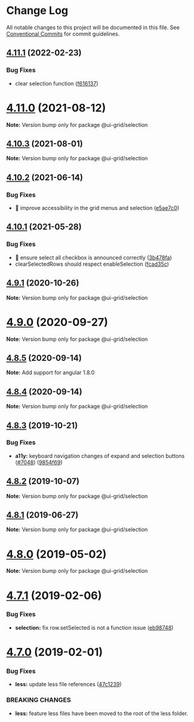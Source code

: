 # Change Log

All notable changes to this project will be documented in this file.
See [Conventional Commits](https://conventionalcommits.org) for commit guidelines.

## [4.11.1](https://github.com/angular-ui/ui-grid/compare/v4.11.0...v4.11.1) (2022-02-23)


### Bug Fixes

* clear selection function ([f616137](https://github.com/angular-ui/ui-grid/commit/f61613794aa9f919d091ea60cc27eb85bf70ee74))





# [4.11.0](https://github.com/angular-ui/ui-grid/compare/v4.10.3...v4.11.0) (2021-08-12)

**Note:** Version bump only for package @ui-grid/selection





## [4.10.3](https://github.com/angular-ui/ui-grid/compare/v4.10.2...v4.10.3) (2021-08-01)

**Note:** Version bump only for package @ui-grid/selection





## [4.10.2](https://github.com/angular-ui/ui-grid/compare/v4.10.1...v4.10.2) (2021-06-14)


### Bug Fixes

* 🐛 improve accessibility in the grid menus and selection ([e5ae7c0](https://github.com/angular-ui/ui-grid/commit/e5ae7c085f4ac314dfbd4fab15b24f20730ee5cd))





## [4.10.1](https://github.com/angular-ui/ui-grid/compare/v4.10.0...v4.10.1) (2021-05-28)


### Bug Fixes

* 🐛 ensure select all checkbox is announced correctly ([3b478fa](https://github.com/angular-ui/ui-grid/commit/3b478fa22fd6a438bc63331a36b4c0606d0edd36))
* clearSelectedRows should respect enableSelection ([fcad35c](https://github.com/angular-ui/ui-grid/commit/fcad35c432ad26468056451530d21d4a855c69c1))





## [4.9.1](https://github.com/angular-ui/ui-grid/compare/v4.9.0...v4.9.1) (2020-10-26)

**Note:** Version bump only for package @ui-grid/selection





# [4.9.0](https://github.com/angular-ui/ui-grid/compare/v4.8.5...v4.9.0) (2020-09-27)

**Note:** Version bump only for package @ui-grid/selection





## [4.8.5](https://github.com/angular-ui/ui-grid/compare/v4.8.3...v4.8.5) (2020-09-14)

**Note:** Add support for angular 1.8.0





## [4.8.4](https://github.com/angular-ui/ui-grid/compare/v4.8.3...v4.8.4) (2020-09-14)

**Note:** Version bump only for package @ui-grid/selection





## [4.8.3](https://github.com/angular-ui/ui-grid/compare/v4.8.2...v4.8.3) (2019-10-21)


### Bug Fixes

* **a11y:** keyboard navigation changes of expand and selection buttons ([#7048](https://github.com/angular-ui/ui-grid/issues/7048)) ([9854f69](https://github.com/angular-ui/ui-grid/commit/9854f69))





## [4.8.2](https://github.com/angular-ui/ui-grid/compare/v4.8.1...v4.8.2) (2019-10-07)

**Note:** Version bump only for package @ui-grid/selection





## [4.8.1](https://github.com/angular-ui/ui-grid/compare/v4.8.0...v4.8.1) (2019-06-27)

**Note:** Version bump only for package @ui-grid/selection





# [4.8.0](https://github.com/angular-ui/ui-grid/compare/v4.7.1...v4.8.0) (2019-05-02)

**Note:** Version bump only for package @ui-grid/selection





# [4.7.1](https://github.com/angular-ui/ui-grid/compare/v4.7.0...v4.7.1) (2019-02-06)


### Bug Fixes

* **selection:** fix row.setSelected is not a function issue ([eb98748](https://github.com/angular-ui/ui-grid/commit/eb98748))



# [4.7.0](https://github.com/angular-ui/ui-grid/compare/v4.6.6...v4.7.0) (2019-02-01)


### Bug Fixes

* **less:** update less file references ([47c1239](https://github.com/angular-ui/ui-grid/commit/47c1239))


### BREAKING CHANGES

* **less:** feature less files have been moved to the root of the
less folder.
